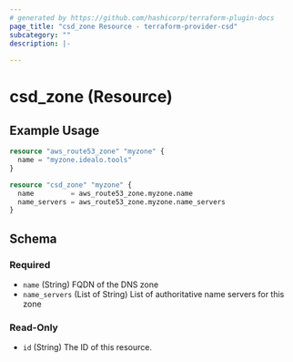 ```yaml
---
# generated by https://github.com/hashicorp/terraform-plugin-docs
page_title: "csd_zone Resource - terraform-provider-csd"
subcategory: ""
description: |-
  
---
```


# csd_zone (Resource)



## Example Usage

```terraform
resource "aws_route53_zone" "myzone" {
  name = "myzone.idealo.tools"
}

resource "csd_zone" "myzone" {
  name         = aws_route53_zone.myzone.name
  name_servers = aws_route53_zone.myzone.name_servers
}
```

<!-- schema generated by tfplugindocs -->
## Schema

### Required

- `name` (String) FQDN of the DNS zone
- `name_servers` (List of String) List of authoritative name servers for this zone

### Read-Only

- `id` (String) The ID of this resource.


